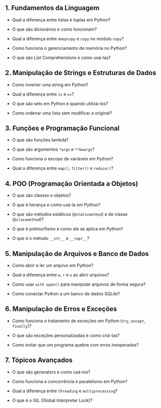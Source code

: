 ## 1. Fundamentos da Linguagem
* Qual a diferença entre listas e tuplas em Python?

* O que são dicionários e como funcionam?

* Qual a diferença entre `deepcopy` e `copy` no módulo `copy`?

* Como funciona o gerenciamento de memória no Python?

* O que são List Comprehensions e como usá-las?

## 2. Manipulação de Strings e Estruturas de Dados
* Como inverter uma string em Python?

* Qual a diferença entre `is` e `==`?

* O que são sets em Python e quando utilizá-los?

* Como ordenar uma lista sem modificar a original?

## 3. Funções e Programação Funcional
* O que são funções lambda?

* O que são argumentos `*args` e `**kwargs`?

* Como funciona o escopo de variáveis em Python?

* Qual a diferença entre `map()`, `filter()` e `reduce()`?

## 4. POO (Programação Orientada a Objetos)
* O que são classes e objetos?

* O que é herança e como usá-la em Python?

* O que são métodos estáticos (`@staticmethod`) e de classe (`@classmethod`)?

* O que é polimorfismo e como ele se aplica em Python?

* O que é o método `__str__` e `__repr__`?

## 5. Manipulação de Arquivos e Banco de Dados
* Como abrir e ler um arquivo em Python?

* Qual a diferença entre `w`, `r` e `a` ao abrir arquivos?

* Como usar `with open()` para manipular arquivos de forma segura?

* Como conectar Python a um banco de dados SQLite?

## 6. Manipulação de Erros e Exceções
* Como funciona o tratamento de exceções em Python (`try`, `except`, `finally`)?

* O que são exceções personalizadas e como criá-las?

* Como evitar que um programa quebre com erros inesperados?

## 7. Tópicos Avançados
* O que são generators e como usá-los?

* Como funciona a concorrência e paralelismo em Python?

* Qual a diferença entre `threading` e `multiprocessing`?

* O que é o GIL (Global Interpreter Lock)?

